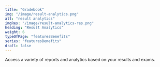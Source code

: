 ```yaml
---
title: "Gradebook"
img: "/image/result-analytics.png"
alt: "result analytics"
imgRes: "/image/result-analytics-res.png"
heading: "Result Analytics"
weight: 6
typeOfPage: "featuresBenefits"
series: "featuresBenefits"
draft: false
---
```


Access a variety of reports and analytics based on your results and exams.
 